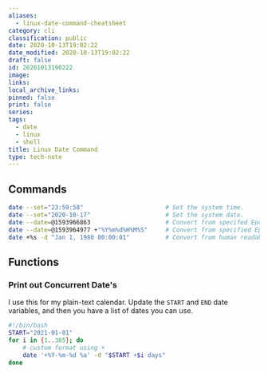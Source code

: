 ```yaml
---
aliases:
  - linux-date-command-cheatsheet
category: cli
classification: public
date: 2020-10-13T19:02:22
date_modified: 2020-10-13T19:02:22
draft: false
id: 20201013190222
image: 
links: 
local_archive_links: 
pinned: false
print: false
series: 
tags:
  - date
  - linux
  - shell
title: Linux Date Command
type: tech-note
---
```


## Commands

```sh
date --set="23:59:58"                       # Set the system time.
date --set="2020-10-17"                     # Set the system date.
date --date=@1593966863                     # Convert from specifed Epoch time.
date --date=@1593964977 +"%Y%m%d%H%M%S"     # Convert from specified Epoch time to specific format.
date +%s -d "Jan 1, 1980 00:00:01"          # Convert from human readable to Epoch.
```

## Functions

### Print out Concurrent Date's

I use this for my plain-text calendar. Update the `START` and `END` date variables, and then you have a list of dates you can use.

```sh
#!/bin/bash
START="2021-01-01"
for i in {1..365}; do
    # custom format using +
    date '+%Y-%m-%d %a' -d "$START +$i days"
done
```